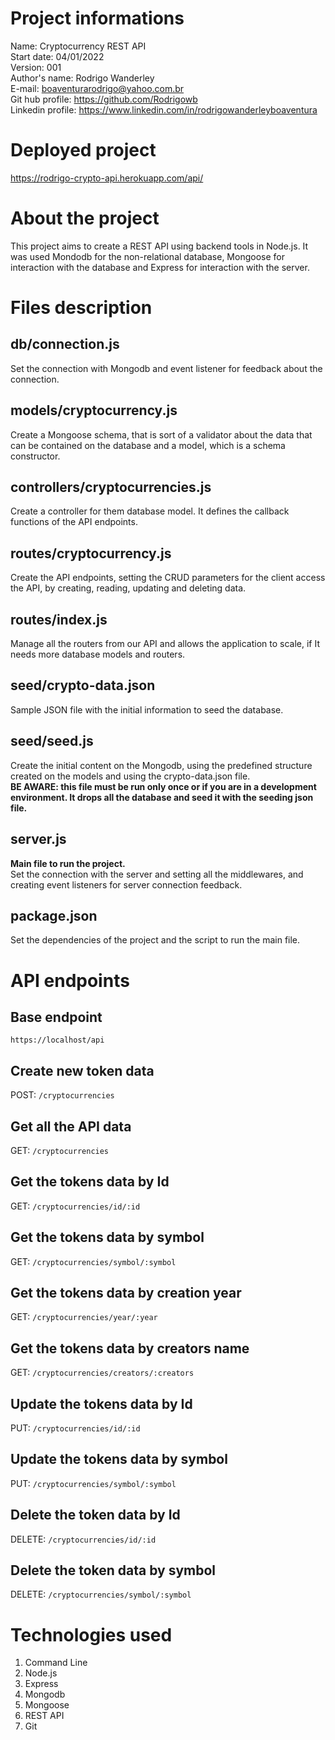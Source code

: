# Project informations

Name: Cryptocurrency REST API <br />
Start date: 04/01/2022 <br />
Version: 001 <br />
Author's name: Rodrigo Wanderley <br />
E-mail: <boaventurarodrigo@yahoo.com.br> <br />
Git hub profile: <https://github.com/Rodrigowb> <br />
Linkedin profile: <https://www.linkedin.com/in/rodrigowanderleyboaventura> <br />

# Deployed project

https://rodrigo-crypto-api.herokuapp.com/api/

# About the project

This project aims to create a REST API using backend tools in Node.js. It was used Mondodb for the non-relational database, Mongoose for interaction with the database and Express for interaction with the server.

# Files description

## db/connection.js

Set the connection with Mongodb and event listener for feedback about the connection.

## models/cryptocurrency.js

Create a Mongoose schema, that is sort of a validator about the data that can be contained on the database and a model, which is a schema constructor.

## controllers/cryptocurrencies.js

Create a controller for them database model. It defines the callback functions of the API endpoints.

## routes/cryptocurrency.js

Create the API endpoints, setting the CRUD parameters for the client access the API, by creating, reading, updating and deleting data.

## routes/index.js

Manage all the routers from our API and allows the application to scale, if It needs more database models and routers.

## seed/crypto-data.json

Sample JSON file with the initial information to seed the database.

## seed/seed.js

Create the initial content on the Mongodb, using the predefined structure created on the models and using the crypto-data.json file.<br/>
**BE AWARE: this file must be run only once or if you are in a development environment. It drops all the database and seed it with the seeding json file.**

## server.js

**Main file to run the project.** </br>
Set the connection with the server and setting all the middlewares, and creating event listeners for server connection feedback.

## package.json

Set the dependencies of the project and the script to run the main file.

# API endpoints

## Base endpoint

`https://localhost/api`

## Create new token data

POST: `/cryptocurrencies`

## Get all the API data

GET: `/cryptocurrencies`

## Get the tokens data by Id

GET: `/cryptocurrencies/id/:id`

## Get the tokens data by symbol

GET: `/cryptocurrencies/symbol/:symbol`

## Get the tokens data by creation year

GET: `/cryptocurrencies/year/:year`

## Get the tokens data by creators name

GET: `/cryptocurrencies/creators/:creators`

## Update the tokens data by Id

PUT: `/cryptocurrencies/id/:id`

## Update the tokens data by symbol

PUT: `/cryptocurrencies/symbol/:symbol`

## Delete the token data by Id

DELETE: `/cryptocurrencies/id/:id`

## Delete the token data by symbol

DELETE: `/cryptocurrencies/symbol/:symbol`

# Technologies used

1. Command Line
2. Node.js
3. Express
4. Mongodb
5. Mongoose
6. REST API
7. Git
